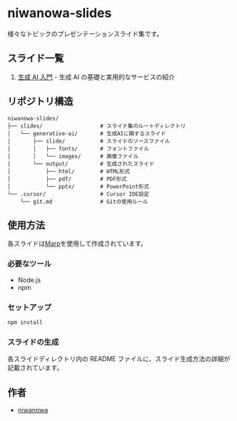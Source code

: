 # niwanowa-slides

様々なトピックのプレゼンテーションスライド集です。

## スライド一覧

1. [生成 AI 入門](./slides/generative-ai/README.md) - 生成 AI の基礎と実用的なサービスの紹介

## リポジトリ構造

```
niwanowa-slides/
├── slides/                  # スライド集のルートディレクトリ
│   └── generative-ai/       # 生成AIに関するスライド
│       ├── slide/           # スライドのソースファイル
│       │   ├── fonts/       # フォントファイル
│       │   └── images/      # 画像ファイル
│       └── output/          # 生成されたスライド
│           ├── html/        # HTML形式
│           ├── pdf/         # PDF形式
│           └── pptx/        # PowerPoint形式
└── .cursor/                 # Cursor IDE設定
    └── git.md               # Gitの使用ルール
```

## 使用方法

各スライドは[Marp](https://marp.app/)を使用して作成されています。

### 必要なツール

- Node.js
- npm

### セットアップ

```bash
npm install
```

### スライドの生成

各スライドディレクトリ内の README ファイルに、スライド生成方法の詳細が記載されています。

## 作者

- [niwanowa](https://github.com/niwanowa)
